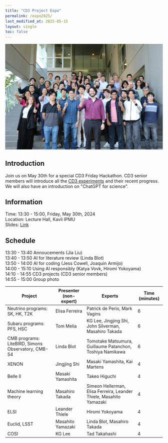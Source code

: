 ```yaml
---
title: "CD3 Project Expo"
permalink: /expo2025/
last_modified_at: 2025-05-15
layout: single
toc: false
---
```


![expo2024_group](/_images/expo2024_group_photo.JPG)
## Introduction

Join us on May 30th for a special CD3 Friday Hackathon. CD3 senior members will introduce all the [CD3 experiments](https://cd3.ipmu.jp/projects/) and their recent progress. 
We will also have an introduction on "ChatGPT for science". 

## Information

Time: 13:30 - 15:00, Friday, May 30th, 2024 \
Location: Lecture Hall, Kavli IPMU \
Slides: [Link](https://docs.google.com/presentation/d/1Extf6KgM3bxbLvXIu5QdhRI7_cl5dys2Vn9L-wAPddE/)

## Schedule

13:30 - 13:40 Annoucements (Jia Liu) \
13:40 - 13:50 AI for literature review (Linda Blot) \
13:50 - 14:00 AI for coding (Jess Cowell, Joaquin Armijo) \
14:00 - 15:10 Using AI responsibly (Katya Vovk, Hiromi Yokoyama) \
14:10 - 14:55 CD3 projects (CD3 senior members) \
14:55 - 15:00 Group photo

| Project                                            | Presenter (non-expert) | Experts                                                             | Time (minutes) |
|----------------------------------------------------|------------------------|---------------------------------------------------------------------|----------------|
| Neutrino programs: SK, HK, T2K                     | Elisa Ferreira         | Patrick de Perio, Mark Vagins                                       |              6 |
| Subaru programs: PFS, HSC                          | Tom Melia              | KG Lee, Jingjing Shi, John Silverman, Masahiro Takada               |              6 |
| CMB programs: LiteBIRD, Simons Observatory, CMB-S4 | Linda Blot             | Tomotake Matsumura, Guillaume Patanchon, Toshiya Namikawa           |              6 |
| XENON                                              | Jingjing Shi           | Masaki Yamashita, Kai Martens                                       |              4 |
| Belle II                                           | Masaki Yamashita       | Takeo Higuchi                                                       |              4 |
| Machine learning theory                            | Masahiro Takada        | Simeon Hellerman, Elisa Ferreira, Leander Thiele, Masahito Yamazaki |              4 |
| ELSI                                               | Leander Thiele         | Hiromi Yokoyama                                                     |              4 |
| Euclid, LSST                                       | Masahito Yamazaki      | Linda Blot, Masahiro Takada                                         |              4 |
| COSI                                               | KG Lee                 | Tad Takahashi                                                       |              4 |
